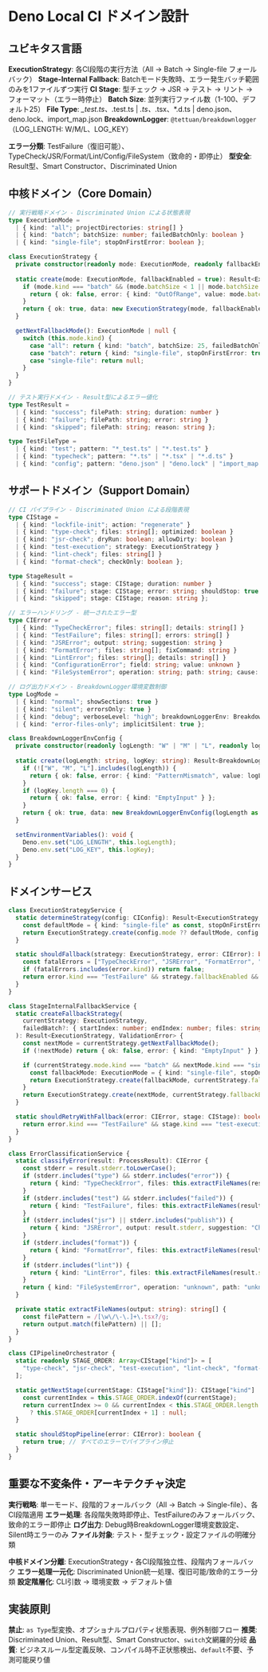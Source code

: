 # Deno Local CI ドメイン設計

## ユビキタス言語

**ExecutionStrategy**: 各CI段階の実行方法（All → Batch → Single-file フォールバック）
**Stage-Internal Fallback**: Batchモード失敗時、エラー発生バッチ範囲のみを1ファイルずつ実行
**CI Stage**: 型チェック → JSR → テスト → リント → フォーマット（エラー時停止）
**Batch Size**: 並列実行ファイル数（1-100、デフォルト25）
**File Type**: *_test.ts、*.test.ts | *.ts、*.tsx、*.d.ts | deno.json、deno.lock、import_map.json
**BreakdownLogger**: `@tettuan/breakdownlogger`（LOG_LENGTH: W/M/L、LOG_KEY）

**エラー分類**: TestFailure（復旧可能）、TypeCheck/JSR/Format/Lint/Config/FileSystem（致命的・即停止）
**型安全**: Result型、Smart Constructor、Discriminated Union

## 中核ドメイン（Core Domain）

```typescript
// 実行戦略ドメイン - Discriminated Union による状態表現
type ExecutionMode = 
  | { kind: "all"; projectDirectories: string[] }
  | { kind: "batch"; batchSize: number; failedBatchOnly: boolean }
  | { kind: "single-file"; stopOnFirstError: boolean };

class ExecutionStrategy {
  private constructor(readonly mode: ExecutionMode, readonly fallbackEnabled: boolean) {}
  
  static create(mode: ExecutionMode, fallbackEnabled = true): Result<ExecutionStrategy, ValidationError> {
    if (mode.kind === "batch" && (mode.batchSize < 1 || mode.batchSize > 100)) {
      return { ok: false, error: { kind: "OutOfRange", value: mode.batchSize } };
    }
    return { ok: true, data: new ExecutionStrategy(mode, fallbackEnabled) };
  }

  getNextFallbackMode(): ExecutionMode | null {
    switch (this.mode.kind) {
      case "all": return { kind: "batch", batchSize: 25, failedBatchOnly: false };
      case "batch": return { kind: "single-file", stopOnFirstError: true };
      case "single-file": return null;
    }
  }
}

// テスト実行ドメイン - Result型によるエラー値化
type TestResult = 
  | { kind: "success"; filePath: string; duration: number }
  | { kind: "failure"; filePath: string; error: string }
  | { kind: "skipped"; filePath: string; reason: string };

type TestFileType = 
  | { kind: "test"; pattern: "*_test.ts" | "*.test.ts" }
  | { kind: "typecheck"; pattern: "*.ts" | "*.tsx" | "*.d.ts" }
  | { kind: "config"; pattern: "deno.json" | "deno.lock" | "import_map.json" };
```

## サポートドメイン（Support Domain）

```typescript
// CI パイプライン - Discriminated Union による段階表現
type CIStage = 
  | { kind: "lockfile-init"; action: "regenerate" }
  | { kind: "type-check"; files: string[]; optimized: boolean }
  | { kind: "jsr-check"; dryRun: boolean; allowDirty: boolean }
  | { kind: "test-execution"; strategy: ExecutionStrategy }
  | { kind: "lint-check"; files: string[] }
  | { kind: "format-check"; checkOnly: boolean };

type StageResult = 
  | { kind: "success"; stage: CIStage; duration: number }
  | { kind: "failure"; stage: CIStage; error: string; shouldStop: true }
  | { kind: "skipped"; stage: CIStage; reason: string };

// エラーハンドリング - 統一されたエラー型
type CIError = 
  | { kind: "TypeCheckError"; files: string[]; details: string[] }
  | { kind: "TestFailure"; files: string[]; errors: string[] }
  | { kind: "JSRError"; output: string; suggestion: string }
  | { kind: "FormatError"; files: string[]; fixCommand: string }
  | { kind: "LintError"; files: string[]; details: string[] }
  | { kind: "ConfigurationError"; field: string; value: unknown }
  | { kind: "FileSystemError"; operation: string; path: string; cause: string };

// ログ出力ドメイン - BreakdownLogger環境変数制御
type LogMode = 
  | { kind: "normal"; showSections: true }
  | { kind: "silent"; errorsOnly: true }
  | { kind: "debug"; verboseLevel: "high"; breakdownLoggerEnv: BreakdownLoggerEnvConfig }
  | { kind: "error-files-only"; implicitSilent: true };

class BreakdownLoggerEnvConfig {
  private constructor(readonly logLength: "W" | "M" | "L", readonly logKey: string) {}
  
  static create(logLength: string, logKey: string): Result<BreakdownLoggerEnvConfig, ValidationError> {
    if (!["W", "M", "L"].includes(logLength)) {
      return { ok: false, error: { kind: "PatternMismatch", value: logLength } };
    }
    if (logKey.length === 0) {
      return { ok: false, error: { kind: "EmptyInput" } };
    }
    return { ok: true, data: new BreakdownLoggerEnvConfig(logLength as "W" | "M" | "L", logKey) };
  }

  setEnvironmentVariables(): void {
    Deno.env.set("LOG_LENGTH", this.logLength);
    Deno.env.set("LOG_KEY", this.logKey);
  }
}
```

## ドメインサービス

```typescript
class ExecutionStrategyService {
  static determineStrategy(config: CIConfig): Result<ExecutionStrategy, ValidationError> {
    const defaultMode = { kind: "single-file" as const, stopOnFirstError: true };
    return ExecutionStrategy.create(config.mode ?? defaultMode, config.fallbackEnabled ?? true);
  }

  static shouldFallback(strategy: ExecutionStrategy, error: CIError): boolean {
    const fatalErrors = ["TypeCheckError", "JSRError", "FormatError", "LintError", "ConfigurationError", "FileSystemError"];
    if (fatalErrors.includes(error.kind)) return false;
    return error.kind === "TestFailure" && strategy.fallbackEnabled && strategy.mode.kind !== "single-file";
  }
}

class StageInternalFallbackService {
  static createFallbackStrategy(
    currentStrategy: ExecutionStrategy, 
    failedBatch?: { startIndex: number; endIndex: number; files: string[] }
  ): Result<ExecutionStrategy, ValidationError> {
    const nextMode = currentStrategy.getNextFallbackMode();
    if (!nextMode) return { ok: false, error: { kind: "EmptyInput" } };

    if (currentStrategy.mode.kind === "batch" && nextMode.kind === "single-file" && failedBatch) {
      const fallbackMode: ExecutionMode = { kind: "single-file", stopOnFirstError: true };
      return ExecutionStrategy.create(fallbackMode, currentStrategy.fallbackEnabled);
    }
    return ExecutionStrategy.create(nextMode, currentStrategy.fallbackEnabled);
  }

  static shouldRetryWithFallback(error: CIError, stage: CIStage): boolean {
    return error.kind === "TestFailure" && stage.kind === "test-execution";
  }
}

class ErrorClassificationService {
  static classifyError(result: ProcessResult): CIError {
    const stderr = result.stderr.toLowerCase();
    if (stderr.includes("type") && stderr.includes("error")) {
      return { kind: "TypeCheckError", files: this.extractFileNames(result.stderr), details: [result.stderr] };
    }
    if (stderr.includes("test") && stderr.includes("failed")) {
      return { kind: "TestFailure", files: this.extractFileNames(result.stderr), errors: [result.stderr] };
    }
    if (stderr.includes("jsr") || stderr.includes("publish")) {
      return { kind: "JSRError", output: result.stderr, suggestion: "Check JSR compatibility" };
    }
    if (stderr.includes("format")) {
      return { kind: "FormatError", files: this.extractFileNames(result.stderr), fixCommand: "deno fmt" };
    }
    if (stderr.includes("lint")) {
      return { kind: "LintError", files: this.extractFileNames(result.stderr), details: [result.stderr] };
    }
    return { kind: "FileSystemError", operation: "unknown", path: "unknown", cause: result.stderr };
  }

  private static extractFileNames(output: string): string[] {
    const filePattern = /[\w\/\-\.]+\.tsx?/g;
    return output.match(filePattern) || [];
  }
}

class CIPipelineOrchestrator {
  static readonly STAGE_ORDER: Array<CIStage["kind"]> = [
    "type-check", "jsr-check", "test-execution", "lint-check", "format-check"
  ];

  static getNextStage(currentStage: CIStage["kind"]): CIStage["kind"] | null {
    const currentIndex = this.STAGE_ORDER.indexOf(currentStage);
    return currentIndex >= 0 && currentIndex < this.STAGE_ORDER.length - 1 
      ? this.STAGE_ORDER[currentIndex + 1] : null;
  }

  static shouldStopPipeline(error: CIError): boolean {
    return true; // すべてのエラーでパイプライン停止
  }
}
```

## 重要な不変条件・アーキテクチャ決定

**実行戦略**: 単一モード、段階的フォールバック（All → Batch → Single-file）、各CI段階適用
**エラー処理**: 各段階失敗時即停止、TestFailureのみフォールバック、致命的エラー即停止
**ログ出力**: Debug時BreakdownLogger環境変数設定、Silent時エラーのみ
**ファイル対象**: テスト・型チェック・設定ファイルの明確分類

**中核ドメイン分離**: ExecutionStrategy・各CI段階独立性、段階内フォールバック
**エラー処理一元化**: Discriminated Union統一処理、復旧可能/致命的エラー分類
**設定階層化**: CLI引数 → 環境変数 → デフォルト値

## 実装原則

**禁止**: `as Type`型変換、オプショナルプロパティ状態表現、例外制御フロー
**推奨**: Discriminated Union、Result型、Smart Constructor、`switch`文網羅的分岐
**品質**: ビジネスルール型定義反映、コンパイル時不正状態検出、`default`不要、予測可能戻り値
